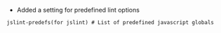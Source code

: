 - Added a setting for predefined lint options

```
jslint-predefs(for jslint) # List of predefined javascript globals
```
